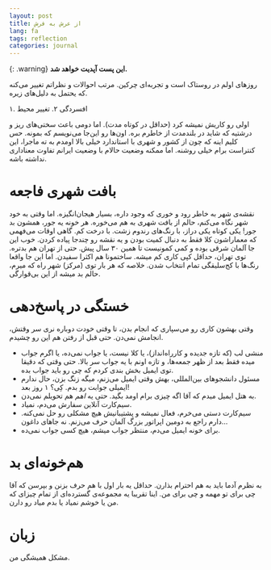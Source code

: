 ```yaml
---
layout: post
title: از عرش به فرش
lang: fa
tags: reflection
categories: journal
---
```



{: .warning}
**این پست آپدیت خواهد شد.**


روزهای اولم در روستاک است و تجربه‌ای چرکین. مرتب احوالات و نظراتم تغییر می‌کنه که یحتمل به دلیل‌های زیره.

۱. افسردگی 
۲. تغییر محیط 

اولی رو کاریش نمیشه کرد (حداقل در کوتاه مدت). اما دومی باعث سختی‌های ریز و درشتیه که شاید در بلندمدت از خاطرم بره. اون‌ها رو این‌جا می‌نویسم که بمونه. حس کلیم اینه که چون از کشور و شهری با استاندارد خیلی بالا اومدم به ته ماجرا، این کنتراست برام خیلی روشنه. اما ممکنه وضعیت حالام با وضعیت ایرانم تفاوت معناداری نداشته باشه.

# بافت شهری فاجعه
نقشه‌ی شهر به خاطر رود و خوری که وجود داره، بسیار هیجان‌انگیزه. اما وقتی به خود شهر نگاه می‌کنم، حالم از بافت شهری به هم می‌خوره. هر خونه یه جور، همشون بد جور! یکی کوتاه یکی دراز، با رنگ‌های رندوم زشت. با درخت کم. گاهی اوقات می‌فهمی که معماراشون کلا فقط به دنبال کمیت بودن و یه نقشه‌ رو چندجا پیاده کردن. خوب این جا آلمان شرقی بوده و کمی کمونیست تا همین ۳۰ سال پیش. حتی از تهران هم بدتره. توی تهران، حداقل کپی کاری کم میشه. ساختمونا هم اکثرا سفیدن. اما این جا واقعا رنگ‌ها با کج‌سلیقگی تمام انتخاب شدن. خلاصه که هر بار توی (مرکز) شهر راه که میرم، حالم بد میشه از این بی‌قوارگی.

# خستگی در پاسخ‌دهی
وقتی بهشون کاری رو می‌سپاری که انجام بدن، تا وقتی خودت دوباره نری سر وقتش، انجامش نمی‌دن. حتی قبل از رفتن هم این رو چشیدم.

- منشی لب (که تازه جدیده و کارراه‌انداز)، یا کلا نیست، یا جواب نمی‌ده، یا اگرم جواب میده فقط بعد از ظهر جمعه‌ها، و تازه اونم با یه جواب سر بالا. حتی وقتی که دقیقا توی ایمیل بخش بندی کردم که چی رو باید جواب بده.
- مسئول دانشجوهای بین‌المللی، بهش وقتی ایمیل می‌زنم، میگه زنگ بزن، حال ندارم ایمیلی جوابت رو بدم. کِی؟ ۱ روز بعد!
- به هتل ایمیل میدم که آقا اگه چیزی برام اومد بگید. حتی یه *اهم* هم تحویلم نمی‌دن.
- سیم‌کارت آنلاین سفارش می‌دم، نمیاد.
- سیم‌کارت دستی می‌خرم، فعال نمیشه و پشتیبانیش هیچ مشکلی رو حل نمی‌کنه. دارم راجع به دومین اپراتور بزرگ آلمان حرف می‌زنم. نه جاهای داغون...
- برای خونه ایمیل می‌دم، منتظر جواب میشم، هیچ کسی جواب نمی‌ده. 

# هم‌خونه‌ای بد
به نظرم آدما باید به هم احترام بذارن. حداقل یه بار اول با هم حرف بزنن و بپرسن که آقا چی برای تو مهمه و چی برای من. اینا تقریبا یه مجموعه‌ی گسترده‌ای از تمام چیزای که من یا خوشم نمیاد یا بدم میاد رو دارن.

# زبان
مشکل همیشگی من.
